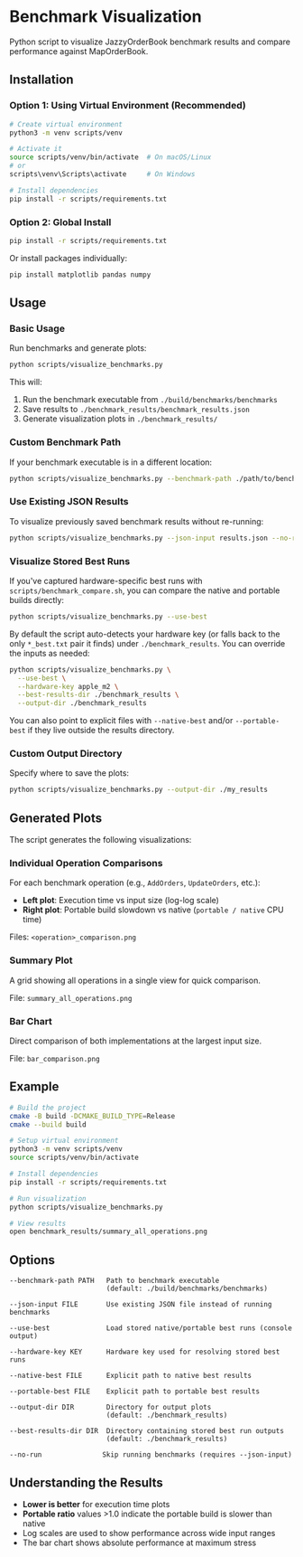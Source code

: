 # Benchmark Visualization

Python script to visualize JazzyOrderBook benchmark results and compare performance against MapOrderBook.

## Installation

### Option 1: Using Virtual Environment (Recommended)

```bash
# Create virtual environment
python3 -m venv scripts/venv

# Activate it
source scripts/venv/bin/activate  # On macOS/Linux
# or
scripts\venv\Scripts\activate     # On Windows

# Install dependencies
pip install -r scripts/requirements.txt
```

### Option 2: Global Install

```bash
pip install -r scripts/requirements.txt
```

Or install packages individually:

```bash
pip install matplotlib pandas numpy
```

## Usage

### Basic Usage

Run benchmarks and generate plots:

```bash
python scripts/visualize_benchmarks.py
```

This will:
1. Run the benchmark executable from `./build/benchmarks/benchmarks`
2. Save results to `./benchmark_results/benchmark_results.json`
3. Generate visualization plots in `./benchmark_results/`

### Custom Benchmark Path

If your benchmark executable is in a different location:

```bash
python scripts/visualize_benchmarks.py --benchmark-path ./path/to/benchmarks
```

### Use Existing JSON Results

To visualize previously saved benchmark results without re-running:

```bash
python scripts/visualize_benchmarks.py --json-input results.json --no-run
```

### Visualize Stored Best Runs

If you've captured hardware-specific best runs with `scripts/benchmark_compare.sh`, you can compare the native and portable builds directly:

```bash
python scripts/visualize_benchmarks.py --use-best
```

By default the script auto-detects your hardware key (or falls back to the only `*_best.txt` pair it finds) under `./benchmark_results`. You can override the inputs as needed:

```bash
python scripts/visualize_benchmarks.py \
  --use-best \
  --hardware-key apple_m2 \
  --best-results-dir ./benchmark_results \
  --output-dir ./benchmark_results
```

You can also point to explicit files with `--native-best` and/or `--portable-best` if they live outside the results directory.

### Custom Output Directory

Specify where to save the plots:

```bash
python scripts/visualize_benchmarks.py --output-dir ./my_results
```

## Generated Plots

The script generates the following visualizations:

### Individual Operation Comparisons

For each benchmark operation (e.g., `AddOrders`, `UpdateOrders`, etc.):
- **Left plot**: Execution time vs input size (log-log scale)
- **Right plot**: Portable build slowdown vs native (`portable / native` CPU time)

Files: `<operation>_comparison.png`

### Summary Plot

A grid showing all operations in a single view for quick comparison.

File: `summary_all_operations.png`

### Bar Chart

Direct comparison of both implementations at the largest input size.

File: `bar_comparison.png`

## Example

```bash
# Build the project
cmake -B build -DCMAKE_BUILD_TYPE=Release
cmake --build build

# Setup virtual environment
python3 -m venv scripts/venv
source scripts/venv/bin/activate

# Install dependencies
pip install -r scripts/requirements.txt

# Run visualization
python scripts/visualize_benchmarks.py

# View results
open benchmark_results/summary_all_operations.png
```

## Options

```
--benchmark-path PATH   Path to benchmark executable
                        (default: ./build/benchmarks/benchmarks)

--json-input FILE       Use existing JSON file instead of running benchmarks

--use-best              Load stored native/portable best runs (console output)

--hardware-key KEY      Hardware key used for resolving stored best runs

--native-best FILE      Explicit path to native best results

--portable-best FILE    Explicit path to portable best results

--output-dir DIR        Directory for output plots
                        (default: ./benchmark_results)

--best-results-dir DIR  Directory containing stored best run outputs
                        (default: ./benchmark_results)

--no-run               Skip running benchmarks (requires --json-input)
```

## Understanding the Results

- **Lower is better** for execution time plots
- **Portable ratio** values >1.0 indicate the portable build is slower than native
- Log scales are used to show performance across wide input ranges
- The bar chart shows absolute performance at maximum stress
